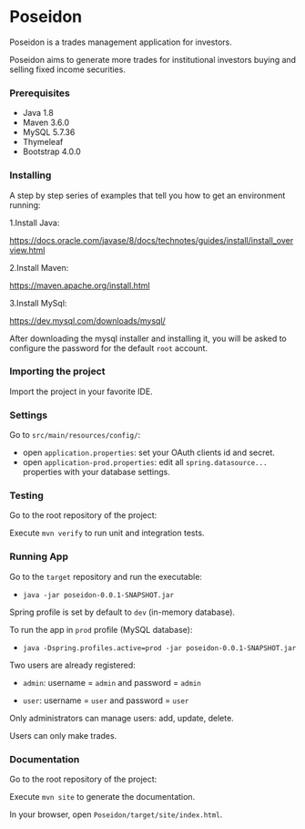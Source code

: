 # Poseidon

Poseidon is a trades management application for investors.

Poseidon aims to generate more trades for institutional investors buying and selling fixed income securities.

### Prerequisites
- Java 1.8
- Maven 3.6.0
- MySQL 5.7.36
- Thymeleaf
- Bootstrap 4.0.0

### Installing
A step by step series of examples that tell you how to get an environment running:

1.Install Java:

https://docs.oracle.com/javase/8/docs/technotes/guides/install/install_overview.html

2.Install Maven:

https://maven.apache.org/install.html

3.Install MySql:

https://dev.mysql.com/downloads/mysql/

After downloading the mysql installer and installing it, you will be asked to configure the password for the default `root` account.

### Importing the project
Import the project in your favorite IDE.

### Settings
Go to `src/main/resources/config/`:
- open `application.properties`: set your OAuth clients id and secret.
- open `application-prod.properties`: edit all `spring.datasource...` properties with your database settings.

### Testing
Go to the root repository of the project:

Execute `mvn verify` to run unit and integration tests.

### Running App
Go to the `target` repository and run the executable:

- `java -jar poseidon-0.0.1-SNAPSHOT.jar`

Spring profile is set by default to `dev` (in-memory database).

To run the app in `prod` profile (MySQL database):

- `java -Dspring.profiles.active=prod -jar poseidon-0.0.1-SNAPSHOT.jar`

Two users are already registered:

- `admin`: username = `admin` and password = `admin`

- `user`: username = `user` and password = `user`

Only administrators can manage users: add, update, delete.

Users can only make trades.

### Documentation
Go to the root repository of the project:

Execute `mvn site` to generate the documentation.

In your browser, open `Poseidon/target/site/index.html`.
